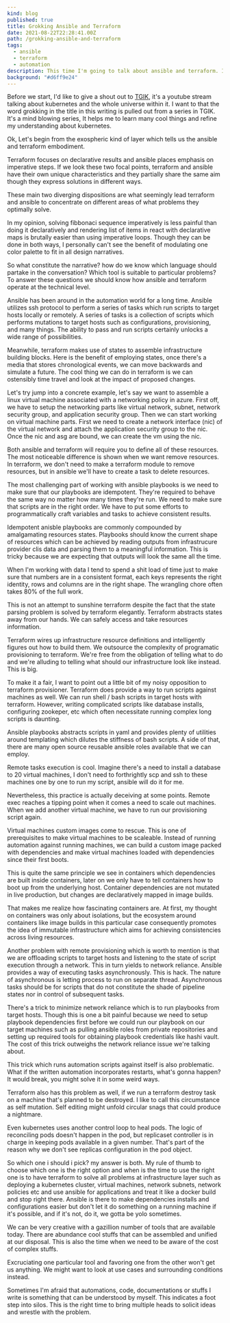 ```yaml
---
kind: blog
published: true
title: Grokking Ansible and Terraform
date: 2021-08-22T22:28:41.00Z
path: /grokking-ansible-and-terraform
tags:
  - ansible
  - terraform
  - automation
description: This time I'm going to talk about ansible and terraform. I might be getting into a trouble by talking about these two. This writing is not a comparison. This writing is about my hunter gatherer observation in how ansible and terraform operate in the ever changing expanding infrastructure terrain.
background: "#d6ff9e24"
---
```


Before we start, I'd like to give a shout out to [TGIK](https://www.youtube.com/playlist?list=PL7bmigfV0EqQzxcNpmcdTJ9eFRPBe-iZa), it's a youtube stream talking about kubernetes and the whole universe within it. I want to that the word grokking in the title in this writing is pulled out from a series in TGIK. It's a mind blowing series, It helps me to learn many cool things and refine my understanding about kubernetes.

Ok, Let's begin from the exospheric kind of layer which tells us the ansible and terraform embodiment.

Terraform focuses on declarative results and ansible places emphasis on imperative steps. If we look these two focal points, terraform and ansible have their own unique characteristics and they partially share the same aim though they express solutions in different ways.

These main two diverging dispositions are what seemingly lead terraform and ansible to concentrate on different areas of what problems they optimally solve.

In my opinion, solving fibbonaci sequence imperatively is less painful than doing it declaratively and rendering list of items in react with declarative maps is brutally easier than using imperative loops. Though they can be done in both ways, I personally can't see the benefit of modulating one color palette to fit in all design narratives.

So what constitute the narrative? how do we know which language should partake in the conversation? Which tool is suitable to particular problems? To answer these questions we should know how ansible and terraform operate at the technical level.

Ansible has been around in the automation world for a long time. Ansible utilizes ssh protocol to perform a series of tasks which run scripts to target hosts locally or remotely. A series of tasks is a collection of scripts which performs mutations to target hosts such as configurations, provisioning, and many things. The ability to pass and run scripts certainly unlocks a wide range of possibilities.

Meanwhile, terraform makes use of states to assemble infrastructure building blocks. Here is the benefit of employing states, once there's a media that stores chronological events, we can move backwards and simulate a future. The cool thing we can do in terraform is we can ostensibly time travel and look at the impact of proposed changes.

Let's try jump into a concrete example, let's say we want to assemble a linux virtual machine associated with a networking policy in azure. First off, we have to setup the networking parts like virtual network, subnet, network security group, and application security group. Then we can start working on virtual machine parts. First we need to create a network interface (nic) of the virtual network and attach the application security group to the nic. Once the nic and asg are bound, we can create the vm using the nic.

Both ansible and terraform will require you to define all of these resources. The most noticeable difference is shown when we want remove resources. In terraform, we don't need to make a terraform module to remove resources, but in ansible we'll have to create a task to delete resources.

The most challenging part of working with ansible playbooks is we need to make sure that our playbooks are idempotent. They're required to behave the same way no matter how many times they're run. We need to make sure that scripts are in the right order. We have to put some efforts to programmatically craft variables and tasks to achieve consistent results.

Idempotent anisble playbooks are commonly compounded by amalgamating resources states. Playbooks should know the current shape of resources which can be achieved by reading outputs from infrastrucure provider clis data and parsing them to a meaningful information. This is tricky because we are expecting that outputs will look the same all the time.

When I'm working with data I tend to spend a shit load of time just to make sure that numbers are in a consistent format, each keys represents the right identity, rows and columns are in the right shape. The wrangling chore often takes 80% of the full work.

This is not an attempt to sunshine terraform despite the fact that the state parsing problem is solved by terraform elegantly. Terraform abstracts states away from our hands. We can safely access and take resources information.

Terraform wires up infrastructure resource definitions and intelligently figures out how to build them. We outsource the complexity of programatic provisioning to terraform. We're free from the obligation of telling what to do and we're alluding to telling what should our infrastructure look like instead. This is big.

To make it a fair, I want to point out a little bit of my noisy opposition to terraform provisioner. Terraform does provide a way to run scripts against machines as well. We can run shell / bash scripts in target hosts with terraform. However, writing complicated scripts like database installs, configuring zookeper, etc which often necessitate running complex long scripts is daunting.

Ansible playbooks abstracts scripts in yaml and provides plenty of utilities around templating which dilutes the stiffness of bash scripts. A side of that, there are many open source reusable ansible roles available that we can employ.

Remote tasks execution is cool. Imagine there's a need to install a database to 20 virtual machines, I don't need to forthrightly scp and ssh to these machines one by one to run my script, ansible will do it for me.

Nevertheless, this practice is actually deceiving at some points. Remote exec reaches a tipping point when it comes a need to scale out machines. When we add another virtual machine, we have to run our provisioning script again.

Virtual machines custom images come to rescue. This is one of prerequisites to make virtual machines to be scaleable. Instead of running automation against running machines, we can build a custom image packed with dependencies and make virtual machines loaded with dependencies since their first boots.

This is quite the same principle we see in containers which dependencies are built inside containers, later on we only have to tell containers how to boot up from the underlying host. Container dependencies are not mutated in live production, but changes are declaratively mapped in image builds.

That makes me realize how fascinating containers are. At first, my thought on containers was only about isolations, but the ecosystem around containers like image builds in this particular case consequently promotes the idea of immutable infrastructure which aims for achieving consistencies across living resources.

Another problem with remote provisioning which is worth to mention is that we are offloading scripts to target hosts and listening to the state of script execution through a network. This in turn yields to network reliance. Ansible provides a way of executing tasks asynchronously. This is hack. The nature of asynchronous is letting process to run on separate thread. Asynchronous tasks should be for scripts that do not constitute the shade of pipeline states nor in control of subsequent tasks.

There's a trick to minimize network reliance which is to run playbooks from target hosts. Though this is one a bit painful because we need to setup playbook dependencies first before we could run our playbook on our target machines such as pulling ansible roles from private repositories and setting up required tools for obtaining playbook credentials like hashi vault. The cost of this trick outweighs the network reliance issue we're talking about.

This trick which runs automation scripts against itself is also problematic. What if the written automation incorporates restarts, what's gonna happen? It would break, you might solve it in some weird ways.

Terraform also has this problem as well, if we run a terraform destroy task on a machine that's planned to be destroyed. I like to call this circumstance as self mutation. Self editing might unfold circular snags that could produce a nightmare.

Even kubernetes uses another control loop to heal pods. The logic of reconciling pods doesn't happen in the pod, but replicaset controller is in charge in keeping pods available in a given number. That's part of the reason why we don't see replicas configuration in the pod object.

So which one i should i pick? my answer is both. My rule of thumb to choose which one is the right option and when is the time to use the right one is to have terraform to solve all problems at infrastructure layer such as deploying a kubernetes cluster, virtual machines, network subnets, network policies etc and use ansible for applications and treat it like a docker build and stop right there. Ansible is there to make dependencies installs and configurations easier but don't let it do something on a running machine if it's possible, and if it's not, do it, we gotta be yolo sometimes.

We can be very creative with a gazillion number of tools that are available today. There are abundance cool stuffs that can be assembled and unified at our disposal. This is also the time when we need to be aware of the cost of complex stuffs.

Excruciating one particular tool and favoring one from the other won't get us anything. We might want to look at use cases and surrounding conditions instead.

Sometimes I'm afraid that automations, code, documentations or stuffs I write is something that can be understood by myself. This indicates a foot step into silos. This is the right time to bring multiple heads to solicit ideas and wrestle with the problem.
